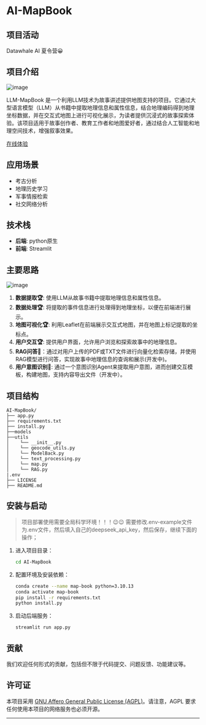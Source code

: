 # AI-MapBook

## 项目活动

Datawhale AI 夏令营😀

## 项目介绍

![image](https://github.com/user-attachments/assets/0dee61ff-f80b-47ca-b02c-fa0c768752ae)


LLM-MapBook 是一个利用LLM技术为故事讲述提供地图支持的项目。它通过大型语言模型（LLM）从书籍中提取地理信息和属性信息，结合地理编码得到地理坐标数据，并在交互式地图上进行可视化展示，为读者提供沉浸式的故事探索体验。该项目适用于故事创作者、教育工作者和地图爱好者，通过结合人工智能和地理空间技术，增强叙事效果。

[在线体验](https://ai-mapbook-zasfamyfxydadn2x8qyros.streamlit.app/)

## 应用场景

- 考古分析
- 地理历史学习
- 军事情报检索
- 社交网络分析

## 技术栈

- **后端**: python原生
- **前端**: Streamlit

## 主要思路

![image](https://github.com/user-attachments/assets/08ef18dc-7cac-4681-9558-d291b184c2c6)


1. **数据提取🏆**: 使用LLM从故事书籍中提取地理信息和属性信息。
2. **数据处理🏆**: 将提取的事件信息进行处理得到地理坐标，以便在前端进行展示。
3. **地图可视化🏆**: 利用Leaflet在前端展示交互式地图，并在地图上标记提取的坐标点。
4. **用户交互🏆**: 提供用户界面，允许用户浏览和探索故事中的地理信息。
5. **RAG问答🎯**：通过对用户上传的PDF或TXT文件进行向量化检索存储，并使用RAG模型进行问答，实现故事中地理信息的查询和展示(开发中)。
6. **用户意图识别🎯**: 通过一个意图识别Agent来提取用户意图，进而创建交互模板，构建地图，支持内容导出文件（开发中）。
## 项目结构

```
AI-MapBook/
├── app.py
├── requirements.txt
├── install.py
├──models
├──utils
│    └── __init__.py
│    └── geocode_utils.py
│    └── ModelBack.py
│    └── text_processing.py
│    └── map.py
│    └── RAG.py
|.env
├── LICENSE
├── README.md
```

## 安装与启动
> 项目部署使用需要全局科学环境！！！😉😉
> 需要修改.env-example文件为.env文件，然后填入自己的deepseek_api_key，然后保存，继续下面的操作；
> 
1. 进入项目目录：
   ```sh
   cd AI-MapBook
   ```

2. 配置环境及安装依赖：
   ```sh
   conda create --name map-book python=3.10.13
   conda activate map-book
   pip install -r requirements.txt 
   python install.py
   ```

3. 启动后端服务：
   ```sh
   streamlit run app.py
   ```


## 贡献

我们欢迎任何形式的贡献，包括但不限于代码提交、问题反馈、功能建议等。

## 许可证

本项目采用 [GNU Affero General Public License (AGPL)](LICENSE)。请注意，AGPL 要求任何使用本项目的网络服务也必须开源。

---

